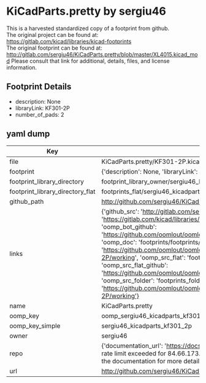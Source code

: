 # KiCadParts.pretty by sergiu46  
This is a harvested standardized copy of a footprint from github.  
The original project can be found at:  
https://gitlab.com/kicad/libraries/kicad-footprints  
The original footprint can be found at:
http://gitlab.com/sergiu46/KiCadParts.pretty/blob/master/XL4015.kicad_mod
Please consult that link for additional, details, files, and license information.  
## Footprint Details
* description: None  
* libraryLink: KF301-2P  
* number_of_pads: 2  
## yaml dump  
| Key | Value |  
| --- | --- |  
| file | KiCadParts.pretty/KF301-2P.kicad_mod |  
| footprint | {'description': None, 'libraryLink': 'KF301-2P', 'number_of_pads': 2} |  
| footprint_library_directory | footprint_library_owner/sergiu46_KiCadParts.pretty |  
| footprint_library_directory_flat | footprints_flat/sergiu46_kicadparts_kf301_2p/working |  
| github_path | http://github.com/sergiu46/KiCadParts.pretty/blob/master/KF301-2P.kicad_mod |  
| links | {'github_src': 'http://gitlab.com/sergiu46/KiCadParts.pretty/blob/master/XL4015.kicad_mod', 'github_src_repo': 'https://gitlab.com/kicad/libraries/kicad-footprints', 'oomp_bot': 'footprints/sergiu46_kicadparts_kf301_2p/working', 'oomp_bot_github': 'https://github.com/oomlout/oomlout_oomp_footprint_bot/tree/main/footprints/sergiu46_kicadparts_kf301_2p/working', 'oomp_doc': 'footprints/footprints/sergiu46/KiCadParts/KF301-2P/working/', 'oomp_doc_github': 'https://github.com/oomlout/oomlout_oomp_footprint_doc/tree/main/footprints/footprints/sergiu46/KiCadParts/KF301-2P/working', 'oomp_src_flat': 'footprints_flat/footprints_flat/sergiu46_kicadparts_kf301_2p/working', 'oomp_src_flat_github': 'https://github.com/oomlout/oomlout_oomp_footprint_src/tree/main/footprints_flat/sergiu46_kicadparts_kf301_2p/working', 'oomp_src_folder': 'footprints_folder/footprints_folder/sergiu46/KiCadParts/KF301-2P/working', 'oomp_src_folder_github': 'https://github.com/oomlout/oomlout_oomp_footprint_src/tree/main/footprints_folder/sergiu46/KiCadParts/KF301-2P/working'} |  
| name | KiCadParts.pretty |  
| oomp_key | oomp_sergiu46_kicadparts_kf301_2p |  
| oomp_key_simple | sergiu46_kicadparts_kf301_2p |  
| owner | sergiu46 |  
| repo | {'documentation_url': 'https://docs.github.com/rest/overview/resources-in-the-rest-api#rate-limiting', 'message': "API rate limit exceeded for 84.66.173.59. (But here's the good news: Authenticated requests get a higher rate limit. Check out the documentation for more details.)"} |  
| url | http://github.com/sergiu46/KiCadParts.pretty |  

